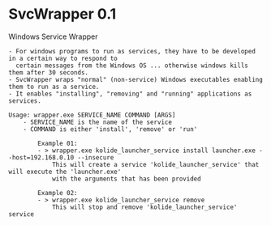 
# SvcWrapper 0.1
Windows Service Wrapper

    - For windows programs to run as services, they have to be developed in a certain way to respond to 
      certain messages from the Windows OS ... otherwise windows kills them after 30 seconds.
    - SvcWrapper wraps "normal" (non-service) Windows executables enabling them to run as a service.
    - It enables "installing", "removing" and "running" applications as services.
    
    Usage: wrapper.exe SERVICE_NAME COMMAND [ARGS]
        - SERVICE_NAME is the name of the service
        - COMMAND is either 'install', 'remove' or 'run'

            Example 01:
            - > wrapper.exe kolide_launcher_service install launcher.exe --host=192.168.0.10 --insecure
                This will create a service 'kolide_launcher_service' that will execute the 'launcher.exe'
                with the arguments that has been provided

            Example 02:
            - > wrapper.exe kolide_launcher_service remove
				This will stop and remove 'kolide_launcher_service' service
